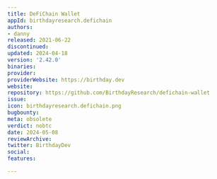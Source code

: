 ```yaml
---
title: DeFiChain Wallet
appId: birthdayresearch.defichain
authors:
- danny
released: 2021-06-22
discontinued: 
updated: 2024-04-18
version: '2.42.0'
binaries: 
provider: 
providerWebsite: https://birthday.dev
website: 
repository: https://github.com/BirthdayResearch/defichain-wallet
issue: 
icon: birthdayresearch.defichain.png
bugbounty: 
meta: obsolete
verdict: nobtc
date: 2024-05-08
reviewArchive: 
twitter: BirthdayDev
social: 
features: 

---
```


